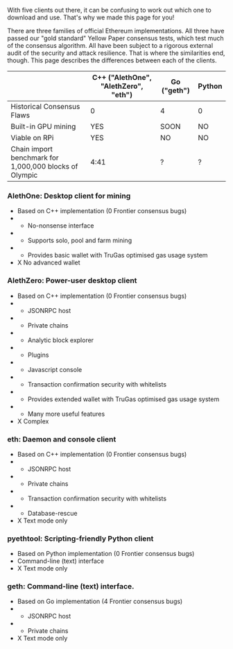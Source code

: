 With five clients out there, it can be confusing to work out which one to download and use. That's why we made this page for you!

There are three families of official Ethereum implementations. All three have passed our "gold standard" Yellow Paper consensus tests, which test much of the consensus algorithm. All have been subject to a rigorous external audit of the security and attack resilience. That is where the similarities end, though. This page describes the differences between each of the clients.

|   |C++ ("AlethOne", "AlethZero", "eth")|Go ("geth")|Python|
|---|---|---|---|
|Historical Consensus Flaws|0|4|0|
|Built-in GPU mining|YES|SOON|NO|
|Viable on RPi|YES|NO|NO|
|Chain import benchmark for 1,000,000 blocks of Olympic|4:41|?|?|

### AlethOne: Desktop client for mining
- Based on C++ implementation (0 Frontier consensus bugs)
- + No-nonsense interface 
- + Supports solo, pool and farm mining
- + Provides basic wallet with TruGas optimised gas usage system
- X No advanced wallet

### AlethZero: Power-user desktop client
- Based on C++ implementation (0 Frontier consensus bugs)
- + JSONRPC host
- + Private chains
- + Analytic block explorer
- + Plugins
- + Javascript console
- + Transaction confirmation security with whitelists
- + Provides extended wallet with TruGas optimised gas usage system
- + Many more useful features
- X Complex

### eth: Daemon and console client
- Based on C++ implementation (0 Frontier consensus bugs)
- + JSONRPC host
- + Private chains
- + Transaction confirmation security with whitelists
- + Database-rescue
- X Text mode only

### pyethtool: Scripting-friendly Python client
- Based on Python implementation (0 Frontier consensus bugs)
- Command-line (text) interface
- X Text mode only

### geth: Command-line (text) interface.
- Based on Go implementation (4 Frontier consensus bugs)
- + JSONRPC host
- + Private chains
- X Text mode only
